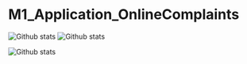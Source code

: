 # M1_Application_OnlineComplaints
![Github stats](https://img.shields.io/badge/Code%20Qulity-Score75-green)    ![Github stats](https://img.shields.io/badge/Code%20Qulity-Score85-green)

![Github stats](https://img.shields.io/github/languages/code-size/JNagaPrasanna/M1_Application_OnlineComplaints)
